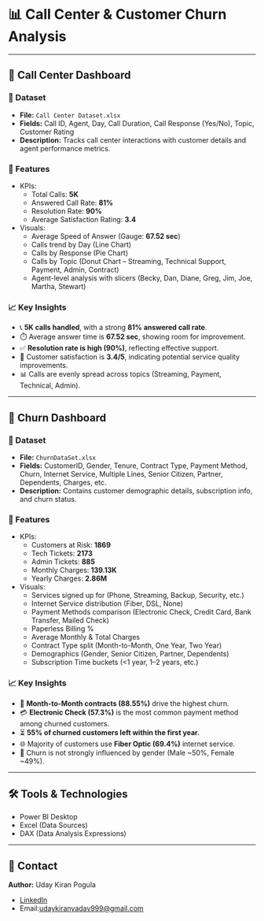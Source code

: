 # 📊 Call Center & Customer Churn Analysis  

---

## 📌 Call Center Dashboard  

### 📂 Dataset  
- **File:** `Call Center Dataset.xlsx`  
- **Fields:** Call ID, Agent, Day, Call Duration, Call Response (Yes/No), Topic, Customer Rating  
- **Description:** Tracks call center interactions with customer details and agent performance metrics.  

### 📑 Features  
- KPIs:  
  - Total Calls: **5K**  
  - Answered Call Rate: **81%**  
  - Resolution Rate: **90%**  
  - Average Satisfaction Rating: **3.4**  
- Visuals:  
  - Average Speed of Answer (Gauge: **67.52 sec**)  
  - Calls trend by Day (Line Chart)  
  - Calls by Response (Pie Chart)  
  - Calls by Topic (Donut Chart – Streaming, Technical Support, Payment, Admin, Contract)  
  - Agent-level analysis with slicers (Becky, Dan, Diane, Greg, Jim, Joe, Martha, Stewart)  

### 📈 Key Insights  
- 📞 **5K calls handled**, with a strong **81% answered call rate**.  
- ⏱️ Average answer time is **67.52 sec**, showing room for improvement.  
- ✅ **Resolution rate is high (90%)**, reflecting effective support.  
- 🌟 Customer satisfaction is **3.4/5**, indicating potential service quality improvements.  
- 📊 Calls are evenly spread across topics (Streaming, Payment, Technical, Admin).  


---

## 📌 Churn Dashboard  

### 📂 Dataset  
- **File:** `ChurnDataSet.xlsx`  
- **Fields:** CustomerID, Gender, Tenure, Contract Type, Payment Method, Churn, Internet Service, Multiple Lines, Senior Citizen, Partner, Dependents, Charges, etc.  
- **Description:** Contains customer demographic details, subscription info, and churn status.  

### 📑 Features  
- KPIs:  
  - Customers at Risk: **1869**  
  - Tech Tickets: **2173**  
  - Admin Tickets: **885**  
  - Monthly Charges: **139.13K**  
  - Yearly Charges: **2.86M**  
- Visuals:  
  - Services signed up for (Phone, Streaming, Backup, Security, etc.)  
  - Internet Service distribution (Fiber, DSL, None)  
  - Payment Methods comparison (Electronic Check, Credit Card, Bank Transfer, Mailed Check)  
  - Paperless Billing %  
  - Average Monthly & Total Charges  
  - Contract Type split (Month-to-Month, One Year, Two Year)  
  - Demographics (Gender, Senior Citizen, Partner, Dependents)  
  - Subscription Time buckets (<1 year, 1–2 years, etc.)  

### 📈 Key Insights  
- 🔄 **Month-to-Month contracts (88.55%)** drive the highest churn.  
- 💳 **Electronic Check (57.3%)** is the most common payment method among churned customers.  
- ⏳ **55% of churned customers left within the first year.**  
- 🌐 Majority of customers use **Fiber Optic (69.4%)** internet service.  
- 👥 Churn is not strongly influenced by gender (Male ~50%, Female ~49%).  

---

## 🛠️ Tools & Technologies  
- Power BI Desktop  
- Excel (Data Sources)  
- DAX (Data Analysis Expressions)

---

## 📧 Contact  
**Author:** Uday Kiran Pogula  
- [LinkedIn](https://www.linkedin.com/in/pogula-uday-kiran-514767265)
- Email:udaykiranyadav999@gmail.com
